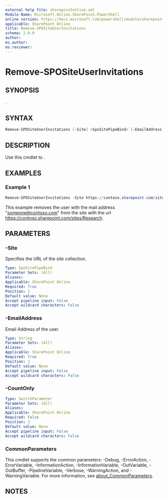 ```yaml
---
external help file: sharepointonline.xml
Module Name: Microsoft.Online.SharePoint.PowerShell
online version: https://docs.microsoft.com/powershell/module/sharepoint-online/remove-spositeuserinvitations
applicable: SharePoint Online
title: Remove-SPOSiteUserInvitations
schema: 2.0.0
author:
ms.author:
ms.reviewer:
---
```


# Remove-SPOSiteUserInvitations

## SYNOPSIS
.

## SYNTAX

```powershell
Remove-SPOSiteUserInvitations [-Site] <SpoSitePipeBind> [-EmailAddress] <string> [-CountOnly] [<CommonParameters>]
```

## DESCRIPTION
Use this cmdlet to .

## EXAMPLES

### Example 1

```powershell
Remove-SPOSiteUserInvitations -Site https://contoso.sharepoint.com/sites/Research -EmailAddress "someone@contoso.com"
```

This example removes the user with the mail address "someone@contoso.com" from the site with the url https://contoso.sharepoint.com/sites/Research.

## PARAMETERS

### -Site

Specifies the URL of the site collection.

```yaml
Type: SpoSitePipeBind
Parameter Sets: (All)
Aliases:
Applicable: SharePoint Online
Required: True
Position: 1
Default value: None
Accept pipeline input: False
Accept wildcard characters: False
```

### -EmailAddress

Email Address of the user.

```yaml
Type: String
Parameter Sets: (All)
Aliases:
Applicable: SharePoint Online
Required: True
Position: 2
Default value: None
Accept pipeline input: False
Accept wildcard characters: False
```

### -CountOnly

```yaml
Type: SwitchParameter
Parameter Sets: (All)
Aliases:
Applicable: SharePoint Online
Required: False
Position: 3
Default value: None
Accept pipeline input: False
Accept wildcard characters: False
```

### CommonParameters

This cmdlet supports the common parameters: -Debug, -ErrorAction, -ErrorVariable, -InformationAction, -InformationVariable, -OutVariable, -OutBuffer, -PipelineVariable, -Verbose, -WarningAction, and -WarningVariable. For more information, see [about_CommonParameters](https://go.microsoft.com/fwlink/p/?LinkID=113216).

## NOTES
